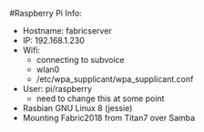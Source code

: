 #Raspberry Pi Info:
* Hostname: fabricserver
* IP: 192.168.1.230
* Wifi:
  * connecting to subvoice
  * wlan0
  * /etc/wpa_supplicant/wpa_supplicant.conf
* User: pi/raspberry
  * need to change this at some point
* Rasbian GNU Linux 8 (jessie)
* Mounting Fabric2018 from Titan7 over Samba 

